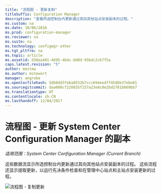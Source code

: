 ```yaml
---
title: "流程图 - 更新复制"
titleSuffix: Configuration Manager
description: "查看所选控制台内更新通过其向其他站点安装副本的过程。"
ms.custom: na
ms.date: 10/06/2016
ms.prod: configuration-manager
ms.reviewer: na
ms.suite: na
ms.technology: configmgr-other
ms.tgt_pltfrm: na
ms.topic: article
ms.assetid: d38ea401-4695-4b4c-bd8d-95bdc2c67f5a
caps.latest.revision: "5"
author: mestew
ms.author: mstewart
manager: angrobe
ms.openlocfilehash: 5db0dd3feba0552b7ccc694ee4ff45d6b37ebe81
ms.sourcegitcommit: daa080cf220835f157a23e8c8e2bd2781b869bb7
ms.translationtype: HT
ms.contentlocale: zh-CN
ms.lasthandoff: 12/04/2017
---
```

# <a name="flowchart---update-replication-for-system-center-configuration-manager"></a>流程图 - 更新 System Center Configuration Manager 的副本

*适用范围：System Center Configuration Manager (Current Branch)*

这些数据流显示所选控制台内更新通过其向其他站点安装副本的过程。 这些流程还显示提取更新，以运行先决条件检查和在管理中心站点和主站点安装更新的过程。  

 ![流程图 - 复制更新](media/Flowchart---Replicate-updates.png)  
